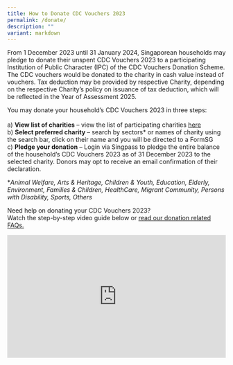 ```yaml
---
title: How to Donate CDC Vouchers 2023
permalink: /donate/
description: ""
variant: markdown
---
```

From 1 December 2023 until 31 January 2024, Singaporean households may pledge to donate their unspent CDC Vouchers 2023 to a participating Institution of Public Character (IPC) of the CDC Vouchers Donation Scheme.  The CDC vouchers would be donated to the charity in cash value instead of vouchers. Tax deduction may be provided by respective Charity, depending on the respective Charity’s policy on issuance of tax deduction, which will be reflected in the Year of Assessment 2025. 

You may donate your household’s CDC Vouchers 2023 in three steps:<br><br>
a)	**View list of charities** – view the list of participating charities [here](/donation-of-vouchers/)<br>
b)	**Select preferred charity** – search by sectors* or names of charity using the search bar, click on their name and you will be directed to a FormSG<br>
c)	**Pledge your donation** – Login via Singpass to pledge the entire balance of the household’s CDC Vouchers 2023 as of 31 December 2023 to the selected charity. Donors may opt to receive an email confirmation of their declaration.

**Animal Welfare, Arts &amp; Heritage, Children &amp; Youth, Education, Elderly, Environment, Families &amp; Children, HealthCare, Migrant Community, Persons with Disability, Sports, Others*

Need help on donating your CDC Vouchers 2023?<br>
Watch the step-by-step video guide below or [read our donation related FAQs.](/donate/faq/)

<style>
 .youtubecontainer {
    position: relative;
    width: 100%;
    height: 0;
    padding-bottom: 56.25%;
}
.youtubevideo {
    position: absolute;
    top: 0;
    left: 0;
    width: 100%;
    height: 100%;
}
</style>

<div class="youtubecontainer">
<iframe class="youtubevideo" src="https://www.youtube.com/embed/_Q9rMVSUhcI?si=lBBT70L1Oa39T7On" title="YouTube video player" frameborder="0" allow="accelerometer; autoplay; clipboard-write; encrypted-media; gyroscope; picture-in-picture" allowfullscreen=""></iframe>
	</div>